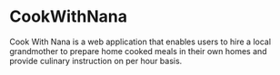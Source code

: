 # CookWithNana
Cook With Nana is a web application that enables users to hire a local grandmother to prepare home cooked meals in their own homes and provide culinary instruction on per hour basis. 
